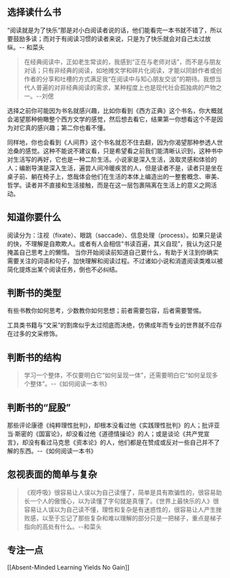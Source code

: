 ## 选择读什么书
“阅读就是为了快乐”那是对小白阅读者说的话，他们能看完一本书就不错了，所以要鼓励多读；而对于有阅读习惯的读者来说，只是为了快乐就会对自己太过放纵。-- 和菜头

>在经典阅读中，正如老生常谈的，我感到“正在与老师对话”，而不是与朋友对话；只有非经典的阅读，如地摊文学和碎片化阅读，才能以同龄作者或创作者的分享和吐槽的方式满足我“在阅读中与知心朋友交谈”的期待。我想当代人普遍的对非经典阅读的需求，某种程度上也是现代社会孤独病的产物之一。--刘偲

选择之前你可能因为书名就感兴趣，比如你看到《西方正典》这个书名，你大概就会渴望那种俯瞰整个西方文学的感觉，然后想去看它，结果第一你想看这个不是因为对它真的感兴趣；第二你也看不懂。

同样地，你也会看到《人间界》这个书名就忍不住去翻，因为你渴望那种参透人世沧桑的感觉。这种不能说不建议看，只是希望看之前我们能清晰认识到，这种书中对生活写的再好，它也是一种二阶生活。小说家是深入生活，汲取灵感和体验的人；编剧导演是深入生活，遍尝人间冷暖疾苦的人，但是读者不是，读者只是坐在桌子前、躺在椅子上，悠哉体会他们在生活的本体上编造出的一整套概念、审美、哲学。读者并不直接和生活接触，而是在这一层包裹隔离在生活上的意义之网活动。
## 知道你要什么
阅读分为：注视（fixate）、眼跳（saccade）、信息处理（process）。如果只是读的快，不理解是自欺欺人。或者有人会相信“书读百遍，其义自现”，我认为这只是掩盖自己思考上的懒惰。
当你开始阅读前知道自己要什么，有助于关注到你确实需要关注的词语和句子，加快理解和阅读过程。不过诸如小说和消遣阅读类难以被简化提炼出某个阅读任务，倒也不必纠结。
## 判断书的类型
有些书教你如何思考，少数教你如何思想；前者需要包容，后者需要警惕。

工具类书籍与“文采”的割席似乎太过彻底而决绝，仿佛成年而专业的世界就不应存在过多的文采修饰。

## 判断书的结构
>学习一个整体，不仅要明白它“如何呈现一体”，还需要明白它“如何呈现多个整体”。--《如何阅读一本书》

## 判断书的“屁股”
那些评论康德《纯粹理性批判》，却根本没看过他《实践理性批判》的人；批评亚当·斯密的《国富论》，却没看过他《道德情操论》的人；或是谈论《共产党宣言》，却没有看过马克思《资本论》的人，他们都是在赞成或反对一些自己并不了解的东西。--《如何阅读一本书》
## 忽视表面的简单与复杂
>《观呼吸》很容易让人误以为自己读懂了，简单是具有欺骗性的，很容易助长一个人的傲慢心，以为读懂了字句就是真懂了。《世界上最快乐的人》很容易让人误以为自己读不懂，理性和复杂是有迷惑性的，很容易让人产生挫败感，以至于忘记了那些复杂和难以理解的部分只是一把梯子，重点是梯子指向的高处有什么。--和菜头

## 专注一点
[[Absent-Minded Learning Yields No Gain]]